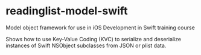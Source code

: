 # readinglist-model-swift
Model object framework for use in iOS Development in Swift training course

Shows how to use Key-Value Coding (KVC) to serialize and deserialize instances of Swift NSObject subclasses from JSON or plist data.
